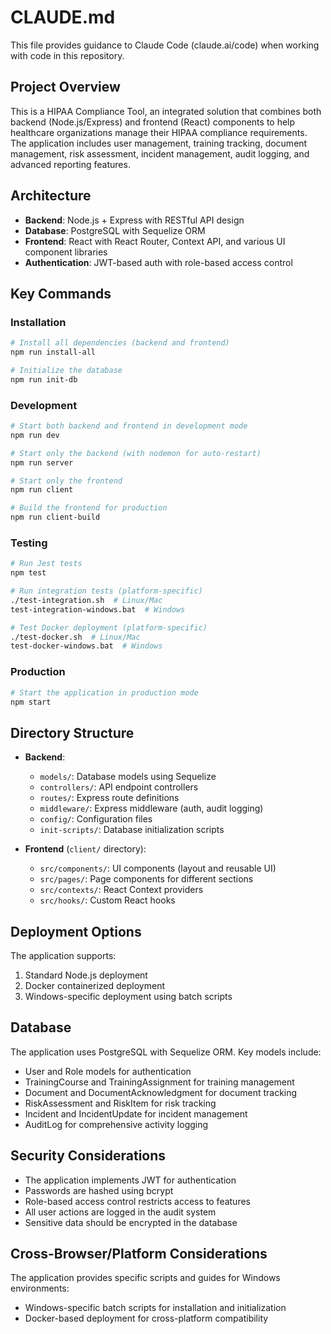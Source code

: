 # CLAUDE.md

This file provides guidance to Claude Code (claude.ai/code) when working with code in this repository.

## Project Overview

This is a HIPAA Compliance Tool, an integrated solution that combines both backend (Node.js/Express) and frontend (React) components to help healthcare organizations manage their HIPAA compliance requirements. The application includes user management, training tracking, document management, risk assessment, incident management, audit logging, and advanced reporting features.

## Architecture

- **Backend**: Node.js + Express with RESTful API design
- **Database**: PostgreSQL with Sequelize ORM
- **Frontend**: React with React Router, Context API, and various UI component libraries
- **Authentication**: JWT-based auth with role-based access control

## Key Commands

### Installation

```bash
# Install all dependencies (backend and frontend)
npm run install-all

# Initialize the database
npm run init-db
```

### Development

```bash
# Start both backend and frontend in development mode
npm run dev

# Start only the backend (with nodemon for auto-restart)
npm run server

# Start only the frontend
npm run client

# Build the frontend for production
npm run client-build
```

### Testing

```bash
# Run Jest tests
npm test

# Run integration tests (platform-specific)
./test-integration.sh  # Linux/Mac
test-integration-windows.bat  # Windows

# Test Docker deployment (platform-specific)
./test-docker.sh  # Linux/Mac
test-docker-windows.bat  # Windows
```

### Production

```bash
# Start the application in production mode
npm start
```

## Directory Structure

- **Backend**:
  - `models/`: Database models using Sequelize
  - `controllers/`: API endpoint controllers
  - `routes/`: Express route definitions
  - `middleware/`: Express middleware (auth, audit logging)
  - `config/`: Configuration files
  - `init-scripts/`: Database initialization scripts

- **Frontend** (`client/` directory):
  - `src/components/`: UI components (layout and reusable UI)
  - `src/pages/`: Page components for different sections
  - `src/contexts/`: React Context providers
  - `src/hooks/`: Custom React hooks

## Deployment Options

The application supports:
1. Standard Node.js deployment
2. Docker containerized deployment
3. Windows-specific deployment using batch scripts

## Database

The application uses PostgreSQL with Sequelize ORM. Key models include:
- User and Role models for authentication
- TrainingCourse and TrainingAssignment for training management
- Document and DocumentAcknowledgment for document tracking
- RiskAssessment and RiskItem for risk tracking
- Incident and IncidentUpdate for incident management
- AuditLog for comprehensive activity logging

## Security Considerations

- The application implements JWT for authentication
- Passwords are hashed using bcrypt
- Role-based access control restricts access to features
- All user actions are logged in the audit system
- Sensitive data should be encrypted in the database

## Cross-Browser/Platform Considerations

The application provides specific scripts and guides for Windows environments:
- Windows-specific batch scripts for installation and initialization
- Docker-based deployment for cross-platform compatibility